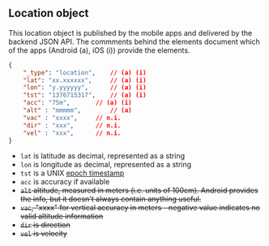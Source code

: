 ## Location object

This location object is published by the mobile apps and delivered by the backend JSON API.
The commments behind the elements document which of the apps (Android (a), iOS (i)) provide
the elements.

```json
{
    "_type": "location",	// (a) (i)
    "lat": "xx.xxxxxx", 	// (a) (i)
    "lon": "y.yyyyyy", 		// (a) (i)
    "tst": "1376715317",	// (a) (i)
    "acc": "75m",		// (a) (i)
    "alt" : "mmmmm",		// (a)
    "vac" : "xxxx",		// n.i.
    "dir" : "xxx",		// n.i.
    "vel" : "xxx",		// n.i.
}
```

* `lat` is latitude as decimal, represented as a string
* `lon` is longitude as decimal, represented as a string
* `tst` is a UNIX [epoch timestamp](http://en.wikipedia.org/wiki/Unix_time)
* `acc` is accuracy if available
* <del>`alt` altitude, measured in meters (i.e. units of 100cm). Android provides the info, but it doesn't always contain anything useful.</del>
* <del>`vac`,  "xxxx" for vertical accuracy in meters - negative value indicates no valid altitude information</del>
* <del>`dir` is direction</del>
* <del>`vel` is velocity</del>
